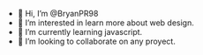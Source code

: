 - 👋 Hi, I’m @BryanPR98
- 👀 I’m interested in learn more about web design.
- 🌱 I’m currently learning javascript.
- 💞️ I’m looking to collaborate on any proyect.


<!---
BryanPR98/BryanPR98 is a ✨ special ✨ repository because its `README.md` (this file) appears on your GitHub profile.
You can click the Preview link to take a look at your changes.
--->

